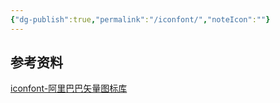 ```yaml
---
{"dg-publish":true,"permalink":"/iconfont/","noteIcon":""}
---
```





## 参考资料

[iconfont-阿里巴巴矢量图标库](https://www.iconfont.cn/)